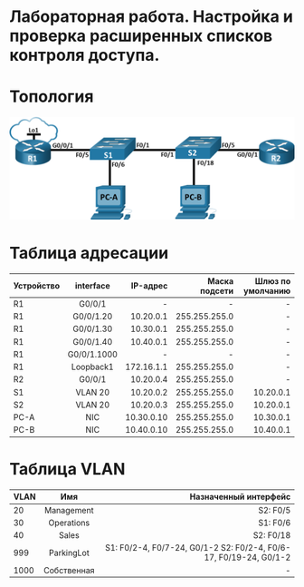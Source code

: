 # Лабораторная работа. Настройка и проверка расширенных списков контроля доступа.

# Топология

![Image alt](https://github.com/giendo152/network-basic/blob/main/practice/pra11/1.png)

# Таблица адресации

| Устройство | interface| IP-адрес	| Маска подсети |Шлюз по умолчанию |
| ---------------- |:------------------:| -----------------:| -----------------:|-----------------:|
| R1               |	G0/0/1	| - |	- |- |
| R1               |	G0/0/1.20	| 10.20.0.1 |	255.255.255.0 |- |
| R1               |	G0/0/1.30	| 10.30.0.1 |	255.255.255.0 |-|
| R1               |	G0/0/1.40	| 10.40.0.1|	255.255.255.0 |-|
| R1               |	G0/0/1.1000	| - |	- |- |
| R1               |	Loopback1	| 172.16.1.1|	255.255.255.0 |- |
| R2               |	G0/0/1	| 10.20.0.4|	255.255.255.0 |- |
| S1               |	VLAN 20	| 10.20.0.2|	255.255.255.0 |10.20.0.1 |
| S2               |	VLAN 20	| 10.20.0.3|	255.255.255.0 |10.20.0.1 |
| PC-A               |	NIC	| 10.30.0.10|	255.255.255.0 |10.30.0.1 |
| PC-B              |	NIC	| 10.40.0.10|	255.255.255.0 |10.40.0.1 |

# Таблица VLAN

| VLAN | Имя| Назначенный интерфейс	| 
| ---------------- |:------------------:| -----------------:| 
|20               |	Management	| S2: F0/5 |
|30             |	Operations	|S1: F0/6 |
| 40               |	Sales	| S2: F0/18|
| 999               |	ParkingLot	|S1: F0/2-4, F0/7-24, G0/1-2 S2: F0/2-4, F0/6-17, F0/19-24, G0/1-2 |
| 1000               |	Собственная	| - |
